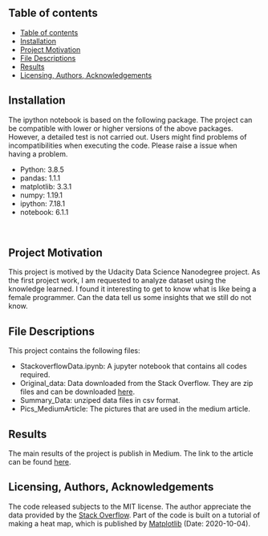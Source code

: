 ## Table of contents
- [Table of contents](#table-of-contents)
- [Installation](#installation)
- [Project Motivation](#project-motivation)
- [File Descriptions](#file-descriptions)
- [Results](#results)
- [Licensing, Authors, Acknowledgements](#licensing-authors-acknowledgements)

## Installation
The ipython notebook is based on the following package. The project can be compatible with lower or higher versions of the above packages. However, a detailed test is not carried out. Users might find problems of incompatibilities when executing the code. Please raise a issue when having a problem. 
- Python: 3.8.5
- pandas: 1.1.1
- matplotlib: 3.3.1
- numpy:  1.19.1
- ipython: 7.18.1
- notebook: 6.1.1 
<br /> 

## Project Motivation
This project is motived by the Udacity Data Science Nanodegree project. As the first project work, I am requested to analyze dataset using the knowledge learned. I found it interesting to get to know what is like being a female programmer. Can the data tell us some insights that we still do not know. 

## File Descriptions
This project contains the following files:
- StackoverflowData.ipynb:  A jupyter notebook that contains all codes required. 
- Original_data: Data downloaded from the Stack Overflow. They are zip files and can be downloaded [here](https://insights.stackoverflow.com/survey).
- Summary_Data: unziped data files in csv format. 
- Pics_MediumArticle: The pictures that are used in the medium article. 

## Results
The main results of the project is publish in Medium. The link to the article can be found [here](https://medium.com/@hellogaga/what-survey-data-tells-about-being-a-female-developer-9a6b81db1e8e?source=friends_link&sk=4b6477533cdd7e0e22f1921dc6876e2a).

## Licensing, Authors, Acknowledgements
The code released subjects to the MIT license. The author appreciate the data provided by the [Stack Overflow](https://stackoverflow.com/). Part of the code is built on a tutorial of making a heat map, which is published by [Matplotlib](https://matplotlib.org/3.1.1/gallery/images_contours_and_fields/image_annotated_heatmap.html) (Date: 2020-10-04).